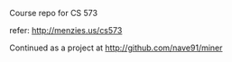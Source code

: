 Course repo for CS 573

refer: http://menzies.us/cs573

Continued as a project at http://github.com/nave91/miner


